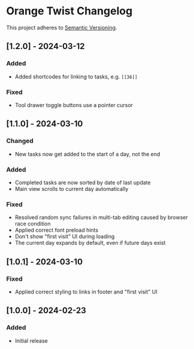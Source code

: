 # Orange Twist Changelog

This project adheres to [Semantic Versioning](https://semver.org/spec/v2.0.0.html).

## [1.2.0] - 2024-03-12

### Added

* Added shortcodes for linking to tasks, e.g. `[[36]]`

### Fixed

* Tool drawer toggle buttons use a pointer cursor

## [1.1.0] - 2024-03-10

### Changed

* New tasks now get added to the start of a day, not the end

### Added

* Completed tasks are now sorted by date of last update
* Main view scrolls to current day automatically

### Fixed

* Resolved random sync failures in multi-tab editing caused by browser race condition
* Applied correct font preload hints
* Don't show "first visit" UI during loading
* The current day expands by default, even if future days exist

## [1.0.1] - 2024-03-10

### Fixed

* Applied correct styling to links in footer and "first visit" UI

## [1.0.0] - 2024-02-23

### Added

* Initial release
